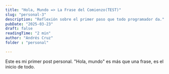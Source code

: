 ```yaml
---
title: "Hola, Mundo => La Frase del Comienzo(TEST)"
slug: "personal-3"
description: "Reflexión sobre el primer paso que todo programador da."
pubDate: "2025-03-23"
draft: false
readingTime: "2 min"
author: "Andrés Cruz"
folder : "personal"

---
```


Este es mi primer post personal. "Hola, mundo" es más que una frase, es el inicio de todo.
